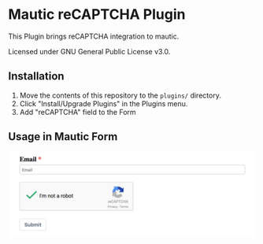 # Mautic reCAPTCHA Plugin
This Plugin brings reCAPTCHA integration to mautic.

Licensed under GNU General Public License v3.0.

## Installation
1. Move the contents of this repository to the `plugins/` directory.
2. Click "Install/Upgrade Plugins" in the Plugins menu.
3. Add "reCAPTCHA" field to the Form

## Usage in Mautic Form
![mautic form](/doc/form_preview.png?raw=true "Mautic Form with reCAPTCHA")

